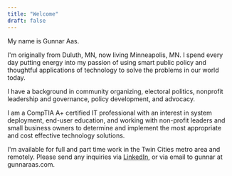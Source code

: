 ```yaml
---
title: "Welcome"
draft: false
---
```

My name is Gunnar Aas. <br/>

I'm originally from Duluth, MN, now living Minneapolis, MN. I spend every day putting energy into my passion of using smart public policy and thoughtful applications of technology to solve the problems in our world today. <br/>

I have a background in community organizing, electoral politics, nonprofit leadership and governance, policy development, and advocacy. <br/>

I am a CompTIA A+ certified IT professional with an interest in system deployment, end-user education, and working with non-profit leaders and small business owners to determine and implement the most appropriate and cost effective technology solutions. <br/>

I'm available for full and part time work in the Twin Cities metro area and remotely. Please send any inquiries via [LinkedIn](https://linkedin.com/in/gunnaraas), or via email to gunnar at gunnaraas.com. <br/>
